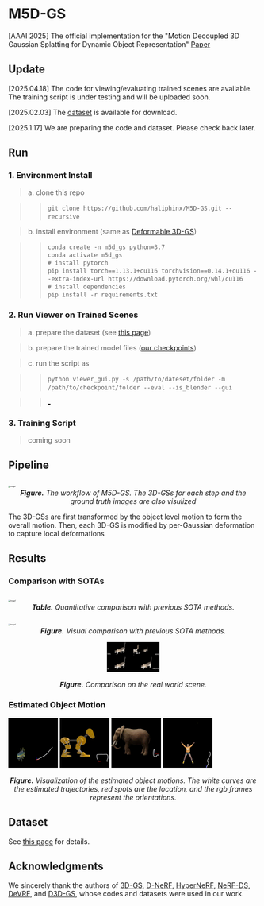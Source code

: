 # M5D-GS
[AAAI 2025] The official implementation for the "Motion Decoupled 3D Gaussian Splatting for Dynamic Object Representation" [Paper](https://drive.google.com/file/d/1DZnkiIoHsxtnf_NKxC1tnn_vRnRu2D45/view?usp=drive_link)

## Update
[2025.04.18] The code for viewing/evaluating trained scenes are available. The training script is under testing and will be uploaded soon.

[2025.02.03] The [dataset](/m5d_data) is available for download.

[2025.1.17] We are preparing the code and dataset. Please check back later.

## Run

### 1. Environment Install

> a. clone this repo

>> `git clone https://github.com/haliphinx/M5D-GS.git --recursive`

> b. install environment (same as [Deformable 3D-GS](https://github.com/ingra14m/Deformable-3D-Gaussians))

>> ```
>> conda create -n m5d_gs python=3.7
>> conda activate m5d_gs
>> # install pytorch
>> pip install torch==1.13.1+cu116 torchvision==0.14.1+cu116 --extra-index-url https://download.pytorch.org/whl/cu116
>> # install dependencies
>> pip install -r requirements.txt
>> ```

### 2. Run Viewer on Trained Scenes
> a. prepare the dataset (see [this page](/m5d_data))

> b. prepare the trained model files ([our checkpoints](https://uottawa-my.sharepoint.com/personal/xhu008_uottawa_ca/_layouts/15/guestaccess.aspx?share=El3O-dVaY_tDlEuCasqKotABh3SwRGu6h7j777dC2m66zw&e=hzpiHl))

> c. run the script as 

>> ```python viewer_gui.py -s /path/to/dateset/folder -m /path/to/checkpoint/folder --eval --is_blender --gui```

>> <img src="res/viewer_exp.png" alt="Image1" style="zoom:0.5%;" />

### 3. Training Script
> coming soon


## Pipeline

<img src="res/main_graph.png" alt="Image1" style="zoom:25%;" />
<div align="center"><b><i>Figure.</i></b> <i>The workflow of M5D-GS. The 3D-GSs for each step and the ground truth images are also visulized</i></div>

<p></p>

The 3D-GSs are first transformed by the object level motion to form the overall motion. Then, each 3D-GS is modified by per-Gaussian deformation to capture local deformations


## Results
### Comparison with SOTAs
<img src="res/tab_res.png" alt="Image1" style="zoom:25%;" />
<div align="center"><b><i>Table.</i></b> <i>Quantitative comparison with previous SOTA methods.</i></div>
<p></p><p></p>
<img src="res/main_vis.png" alt="Image1" style="zoom:25%;" />
<div align="center"><b><i>Figure.</i></b> <i>Visual comparison with previous SOTA methods.</i></div>
<p></p><p></p>

<div align="center">
<img src="res/cat.gif" alt="Image1" style="zoom:25%;" />

<b><i>Figure.</i></b> <i>Comparison on the real world scene.</i></div>
</div>


### Estimated Object Motion
<img src="res/traj_fish.gif" alt="Image1" style="zoom:25%;" /> <img src="res/traj_robdog.gif" alt="Image2" style="zoom:25%;" /> <img src="res/traj_elephant.gif" alt="Image3" style="zoom:25%;" /> <img src="res/traj_jjacks.gif" alt="Image4" style="zoom:25%;" />
<div align="center"><b><i>Figure.</i></b> <i>Visualization of the estimated object motions. The white curves are the estimated trajectories, red spots are the location, and the rgb frames represent the orientations.</i></div>

## Dataset
See [this page](/m5d_data) for details.

## Acknowledgments
We sincerely thank the authors of [3D-GS](https://repo-sam.inria.fr/fungraph/3d-gaussian-splatting/), [D-NeRF](https://www.albertpumarola.com/research/D-NeRF/index.html), [HyperNeRF](https://hypernerf.github.io/), [NeRF-DS](https://jokeryan.github.io/projects/nerf-ds/), [DeVRF](https://jia-wei-liu.github.io/DeVRF/),  and [D3D-GS]([https://jia-wei-liu.github.io/DeVRF/](https://drive.google.com/file/d/1DZnkiIoHsxtnf_NKxC1tnn_vRnRu2D45/view?usp=drive_link)), whose codes and datasets were used in our work.

